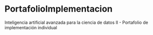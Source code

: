 # PortafolioImplementacion
Inteligencia artificial avanzada para la ciencia de datos II - Portafolio de implementación individual
